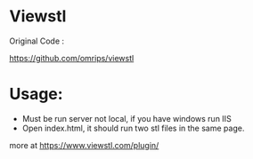 # Viewstl

Original Code :

https://github.com/omrips/viewstl

Usage:
================
  * Must be run server not local, if you have windows run IIS
  * Open index.html, it should run two stl files in the same page.



more at https://www.viewstl.com/plugin/
